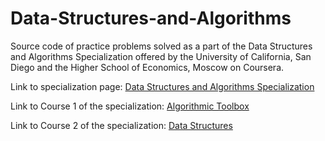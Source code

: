 # Data-Structures-and-Algorithms
Source code of practice problems solved as a part of the Data Structures and Algorithms Specialization offered by the University of California, San Diego and the Higher School of Economics, Moscow on Coursera.

Link to specialization page: [Data Structures and Algorithms Specialization](https://www.coursera.org/specializations/data-structures-algorithms)

Link to Course 1 of the specialization: [Algorithmic Toolbox](https://www.coursera.org/learn/algorithmic-toolbox?specialization=data-structures-algorithms)

Link to Course 2 of the specialization: [Data Structures](https://www.coursera.org/learn/data-structures?specialization=data-structures-algorithms)